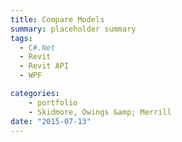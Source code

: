 ```yaml
---
title: Compare Models
summary: placeholder summary
tags:
  - C#.Net
  - Revit
  - Revit API
  - WPF

categories:
    - portfolio
    - Skidmore, Owings &amp; Merrill
date: "2015-07-13"
---
```

